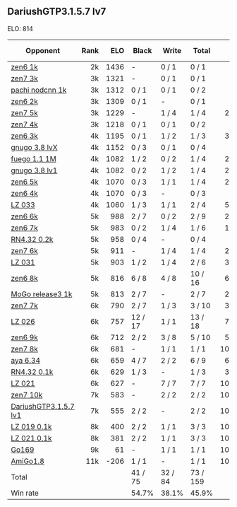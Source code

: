 ## DariushGTP3.1.5.7 lv7 ##

ELO: 814

Opponent | Rank | ELO | Black | Write | Total | Win rate
---------|-----:|----:|-------|-------|-------|-------:
[zen6 1k](zen6%201k.md) | 2k | 1436 | - | 0 / 1 | 0 / 1 | 0.0%
[zen7 3k](zen7%203k.md) | 3k | 1321 | - | 0 / 1 | 0 / 1 | 0.0%
[pachi nodcnn 1k](pachi%20nodcnn%201k.md) | 3k | 1312 | 0 / 1 | 0 / 1 | 0 / 2 | 0.0%
[zen6 2k](zen6%202k.md) | 3k | 1309 | 0 / 1 | - | 0 / 1 | 0.0%
[zen7 5k](zen7%205k.md) | 3k | 1229 | - | 1 / 4 | 1 / 4 | 25.0%
[zen7 4k](zen7%204k.md) | 3k | 1218 | 0 / 1 | 0 / 1 | 0 / 2 | 0.0%
[zen6 3k](zen6%203k.md) | 4k | 1195 | 0 / 1 | 1 / 2 | 1 / 3 | 33.3%
[gnugo 3.8 lvX](gnugo%203.8%20lvX.md) | 4k | 1152 | 0 / 3 | 0 / 1 | 0 / 4 | 0.0%
[fuego 1.1 1M](fuego%201.1%201M.md) | 4k | 1082 | 1 / 2 | 0 / 2 | 1 / 4 | 25.0%
[gnugo 3.8 lv1](gnugo%203.8%20lv1.md) | 4k | 1082 | 0 / 2 | 1 / 2 | 1 / 4 | 25.0%
[zen6 5k](zen6%205k.md) | 4k | 1070 | 0 / 3 | 1 / 1 | 1 / 4 | 25.0%
[zen6 4k](zen6%204k.md) | 4k | 1070 | 0 / 3 | - | 0 / 3 | 0.0%
[LZ 033](LZ%20033.md) | 4k | 1060 | 1 / 3 | 1 / 1 | 2 / 4 | 50.0%
[zen6 6k](zen6%206k.md) | 5k | 988 | 2 / 7 | 0 / 2 | 2 / 9 | 22.2%
[zen6 7k](zen6%207k.md) | 5k | 983 | 0 / 2 | 1 / 4 | 1 / 6 | 16.7%
[RN4.32 0.2k](RN4.32%200.2k.md) | 5k | 958 | 0 / 4 | - | 0 / 4 | 0.0%
[zen7 6k](zen7%206k.md) | 5k | 911 | - | 1 / 4 | 1 / 4 | 25.0%
[LZ 031](LZ%20031.md) | 5k | 903 | 1 / 2 | 1 / 4 | 2 / 6 | 33.3%
[zen6 8k](zen6%208k.md) | 5k | 816 | 6 / 8 | 4 / 8 | 10 / 16 | 62.5%
[MoGo release3 1k](MoGo%20release3%201k.md) | 5k | 813 | 2 / 7 | - | 2 / 7 | 28.6%
[zen7 7k](zen7%207k.md) | 6k | 790 | 2 / 7 | 1 / 3 | 3 / 10 | 30.0%
[LZ 026](LZ%20026.md) | 6k | 757 | 12 / 17 | 1 / 1 | 13 / 18 | 72.2%
[zen6 9k](zen6%209k.md) | 6k | 712 | 2 / 2 | 3 / 8 | 5 / 10 | 50.0%
[zen7 8k](zen7%208k.md) | 6k | 681 | - | 1 / 1 | 1 / 1 | 100.0%
[aya 6.34](aya%206.34.md) | 6k | 659 | 4 / 7 | 2 / 2 | 6 / 9 | 66.7%
[RN4.32 0.1k](RN4.32%200.1k.md) | 6k | 629 | 1 / 3 | - | 1 / 3 | 33.3%
[LZ 021](LZ%20021.md) | 6k | 627 | - | 7 / 7 | 7 / 7 | 100.0%
[zen7 10k](zen7%2010k.md) | 7k | 583 | - | 2 / 2 | 2 / 2 | 100.0%
[DariushGTP3.1.5.7 lv1](DariushGTP3.1.5.7%20lv1.md) | 7k | 555 | 2 / 2 | - | 2 / 2 | 100.0%
[LZ 019 0.1k](LZ%20019%200.1k.md) | 8k | 400 | 2 / 2 | 1 / 1 | 3 / 3 | 100.0%
[LZ 021 0.1k](LZ%20021%200.1k.md) | 8k | 381 | 2 / 2 | 1 / 1 | 3 / 3 | 100.0%
[Go169](Go169.md) | 9k | 61 | - | 1 / 1 | 1 / 1 | 100.0%
[AmiGo1.8](AmiGo1.8.md) | 11k | -206 | 1 / 1 | - | 1 / 1 | 100.0%
Total | | | 41 / 75 | 32 / 84 | 73 / 159 | 
Win rate| | | 54.7% | 38.1% | 45.9% | 
